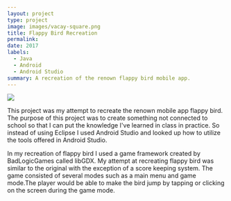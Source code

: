 ```yaml
---
layout: project
type: project
image: images/vacay-square.png
title: Flappy Bird Recreation
permalink:
date: 2017
labels:
  - Java
  - Android
  - Android Studio
summary: A recreation of the renown flappy bird mobile app.
---
```


<img class="ui medium right floated rounded image" src="../images/vacay-home-page.png">

This project was my attempt to recreate the renown mobile app flappy bird. The purpose of this project was to create something not connected to school so that I can put the knowledge I've learned in class in practice. So instead of using Eclipse I used Android Studio and looked up how to utilize the tools offered in Android Studio.

In my recreation of flappy bird I used a game framework created by BadLogicGames called libGDX. My attempt at recreating flappy bird was similar to the original with the exception of a score keeping system. The game consisted of several modes such as a main menu and game mode.The player would be able to make the bird jump by tapping or clicking on the screen during the game mode.

